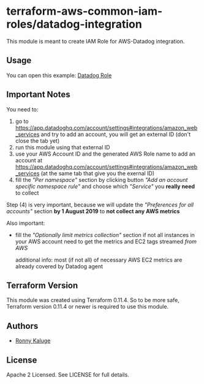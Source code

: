terraform-aws-common-iam-roles/datadog-integration
==================================================

This module is meant to create IAM Role for AWS-Datadog integration.

Usage
-----

You can open this example:
[Datadog Role](https://github.com/traveloka/terraform-aws-common-iam-roles/tree/master/examples/datadog-integration)


Important Notes
---------------

You need to:
1. go to https://app.datadoghq.com/account/settings#integrations/amazon_web_services and try to add an account, you will get an external ID (don't close the tab yet)
2. run this module using that external ID
3. use your AWS Account ID and the generated AWS Role name to add an account at https://app.datadoghq.com/account/settings#integrations/amazon_web_services (at the same tab that give you the exernal ID)
4. fill the *"Per namespace"* section by clicking button *"Add an account specific namespace rule"* and choose which *"Service"* you **really need** to collect

Step (4) is very important, because we will update the *"Preferences for all accounts"* section **by 1 August 2019** to **not collect any AWS metrics**

Also important:
* fill the *"Optionally limit metrics collection"* section if not all instances in your AWS account need to get the metrics and EC2 tags streamed *from AWS*

  additional info: most (if not all) of necessary AWS EC2 metrics are already covered by Datadog agent


Terraform Version
-----------------

This module was created using Terraform 0.11.4.
So to be more safe, Terraform version 0.11.4 or newer is required to use this module.


Authors
-------

* [Ronny Kaluge](https://github.com/ronny-kaluge)

License
-------

Apache 2 Licensed. See LICENSE for full details.
